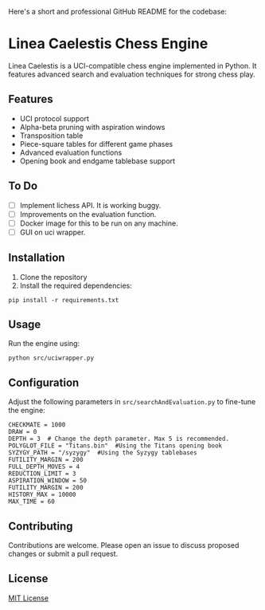 Here's a short and professional GitHub README for the codebase:

# Linea Caelestis Chess Engine

Linea Caelestis is a UCI-compatible chess engine implemented in Python. It features advanced search and evaluation techniques for strong chess play.

## Features

- UCI protocol support
- Alpha-beta pruning with aspiration windows
- Transposition table
- Piece-square tables for different game phases
- Advanced evaluation functions
- Opening book and endgame tablebase support

## To Do

- [ ] Implement lichess API. It is working buggy.
- [ ] Improvements on the evaluation function.
- [ ] Docker image for this to be run on any machine.
- [ ] GUI on uci wrapper.
## Installation

1. Clone the repository
2. Install the required dependencies:

```
pip install -r requirements.txt
```

## Usage

Run the engine using:

```
python src/uciwrapper.py
```

## Configuration

Adjust the following parameters in `src/searchAndEvaluation.py` to fine-tune the engine:

```
CHECKMATE = 1000
DRAW = 0
DEPTH = 3  # Change the depth parameter. Max 5 is recommended.
POLYGLOT_FILE = "Titans.bin"  #Using the Titans opening book
SYZYGY_PATH = "/syzygy"  #Using the Syzygy tablebases
FUTILITY_MARGIN = 200
FULL_DEPTH_MOVES = 4
REDUCTION_LIMIT = 3
ASPIRATION_WINDOW = 50
FUTILITY_MARGIN = 200
HISTORY_MAX = 10000
MAX_TIME = 60
```


## Contributing

Contributions are welcome. Please open an issue to discuss proposed changes or submit a pull request.

## License

[MIT License](LICENSE)
